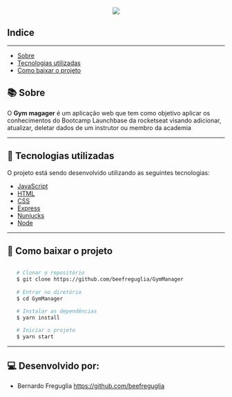 <h1 align= 'center'>

<img src = https://i.imgur.com/ig0E5lH.png >

</h1>

## Indice

---
- [Sobre](#-sobre)
- [Tecnologias utilizadas](#-tecnologias-utilizadas)
- [Como baixar o projeto](#-como-baixar-o-projeto)

## 📚 Sobre

O **Gym magager** é um aplicação web que tem como objetivo aplicar os conhecimentos do Bootcamp Launchbase da rocketseat visando adicionar, atualizar, deletar dados de um instrutor ou membro da academia 

---

## 🚀 Tecnologias utilizadas

O projeto está sendo desenvolvido utilizando as seguintes tecnologias:

- [JavaScript]()
- [HTML]()
- [CSS]()
- [Express]()
- [Nunjucks]()
- [Node]()

---

## 👨 Como baixar o projeto

```bash

   # Clonar o repositório
   $ git clone https://github.com/beefreguglia/GymManager
   
   # Entrar no diretório
   $ cd GymManager

   # Instalar as dependências
   $ yarn install
   
   # Iniciar o projeto
   $ yarn start

```
---
## 💻 Desenvolvido por: 
- Bernardo Freguglia https://github.com/beefreguglia


